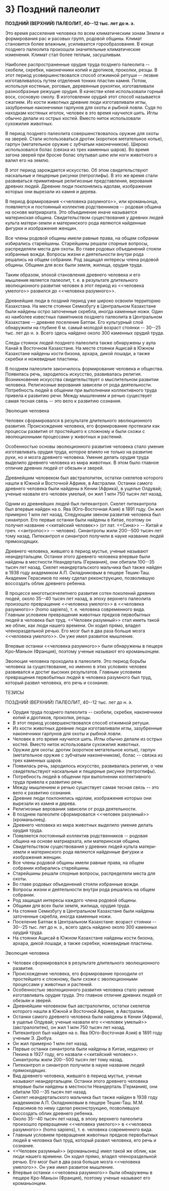 # 3} Поздний палеолит

**ПОЗДНИЙ (ВЕРХНИЙ) ПАЛЕОЛИТ, 40--12 тыс. лет до н. э.**

Это время расселения человека по всем климатическим зонам Земли и формирования рас и расовых групп, родовой общины. Климат становится более влажным, усиливается горообразование. В конце позднего палеолита произошли значительные климатические изменения. Климат стал более теплым, засушливым.

Наиболее распространенные орудия труда позднего палеолита -- скобели, скребки, наконечники копий и дротиков, проколки, резцы. В этот период усовершенствовался способ отжимной ретуши -- лезвие изготавливалось путем отделения тонких пластин камня. Потом, используя костяные, роговые, деревянные рукоятки, изготавливали разнообразные режущие орудия. В качестве клея использовали горный воск, сосновую смолу. В изготовлении орудий этот способ называется сжатием. Из кости животных древние люди изготавливали иглы, зазубренные наконечники гарпунов для охоты и рыбной ловли. Судя по находкам костяных иголок, человек в это время научился шить. Иглы обычно делали из острых костей. Вместо ниток использовали сухожилия животных.

В период позднего палеолита совершенствовалось оружие для охоты на зверей. Стали использоваться дротик (короткое метательное копье), гарпун (метательное оружие с зубчатым наконечником). Широко использовался болас (связка из трех каменных шаров). Во время загона зверей при броске болас опутывал шею или ноги животного и валил его на землю.

В этот период зарождается искусство. Об этом свидетельствуют наскальные и пещерные рисунки (петроглифы). В это же время стали развиваться примитивные религиозные представления, верования древних людей. Древние люди поклонялись идолам, изображения которых они вырезали из камня и дерева.

В период формирования \<\<человека разумного\>\>, или кроманьонца, появляется и постоянный коллектив родственников -- родовая община на основе матриархата. Это объединение иначе называется материнская община. Свидетельством существования у древних людей культа матери-земли и материнского рода являются найденные фигурки и изображения женщин.

Все члены родовой общины имели равные права, на общем собрании избирались старейшины. Старейшины решали спорные вопросы, распределяли места для охоты. Во главе родовых объединений стояли избранные вожди. Вопросы жизни и деятельности внутри рода решались на общем собрании. Род защищал интересы члена родовой общины. Общими для всех были земля, жилища, орудия труда.

Таким образом, эпохой становления древнего человека и его мышления является палеолит, т. е. в результате длительного эволюционного развития человек в этот период из \<\<человека умелого\>\> развился до \<\<человека разумного\>\>.

Древнейшие люди в поздний период уже широко освоили территорию Казахстана. На месте стоянки Семизбугу в Центральном Казахстане были найдены остро заточенные скребла, иногда каменные ножи. Один из наиболее известных памятников позднего палеолита в Центральном Казахстане -- древнее поселение Батпак. Его культурный слой обнаружили на глубине 6 м. самый молодой возраст стоянки -- 30--25 тыс. лет до н. э. Всего здесь найдено около 300 каменных орудий труда.

Следы стоянок людей позднего палеолита также обнаружены у аула Канай в Восточном Казахстане. На месте стоянки Ащисай в Южном Казахстане найдены кости бизона, архара, дикой лошади, а также скребки и ножевидные пластины.

В позднем палеолите закончилось формирование человека и общества. Появилась речь, зародилось искусство, развивалась религия. Возникновение искусства свидетельствует о мыслительном развитии человека. Религиозные верования зависели от рода деятельности. Потребность людей в общении при выполнении коллективного труда привела к развитию речи. Между мышлением и речью существует самая тесная связь -- это вело к развитию сознания.

Эволюция человека

Человек сформировался в результате длительного эволюционного развития. Происхождение человека, его формирование протекали как процессы развития от простейшего к сложному и были схожи с эволюционными процессами у животных и растений.

Особенностью основы эволюционного развития человека стало умение изготавливать орудия труда, которое влияло не только на развитие руки, но и мозга древнего человека. Умение делать орудия труда выделило древнего человека из мира животных. В этом было главное отличие древних людей от обезьян и зверей.

Древнейшим человеком был австралопитек, остатки скелетов которого нашли в Южной и Восточной Африке, в Австралии. Останки самого древнего человека были найдены в Кении (Африка), в ущелье Олдувай; ученые назвали его человек умелый, он жил 1 млн 750 тысяч лет назад.

Одним из древнейших людей был питекантроп. Скелет питекантропа был впервые найден на о. Ява (Юго-Восточная Азия) в 1891 году. Он жил примерно 1 млн лет назад. Следующим звеном развития человека был синантроп. Его первые останки были найдены в Китае, поэтому он получил название \<\<китайский человек\>\> (от лат. \<\<Сина\>\> -- Китай и греч. \<\<антропос\>\> -- человек). Синантропы жили 200--500 тысяч лет тому назад. Питекантроп и синантроп получили в науке название людей прямоходящих.

Древнего человека, жившего в период мустье, ученые называют неандертальцем. Останки этого древнего человека впервые были найдены в местности Неандерталь (Германия), они обитали 100--35 тысяч лет назад. Скелет неандертальского мальчика был также найден в 1938 году академиком А.П. Окладниковым в пещере Тешик-Таш. Академик Герасимов по нему сделал реконструкцию, позволившую воссоздать облик древнего ребенка.

В процессе многотысячелетнего развития сотен поколений древних людей, около 35--40 тысяч лет назад, в эпоху верхнего палеолита произошло превращение \<\<человека умелого\>\> в \<\<человека разумного\>\> (homo sapiens), т. е. человека современного вида. Главным условием превращения животных предков первобытных людей в человека был труд. \<\<Человек разумный\>\> стал иметь такой же облик, как люди нашего времени. Он ходил прямо, владел членораздельной речью. Его мозг был в два раза больше мозга \<\<человека умелого\>\>. Он уже имел развитое мышление.

Впервые останки \<\<человека разумного\>\> были обнаружены в пещере Кро-Маньон (Франция), поэтому ученые называют его кроманьонцем.

Эволюция человека проходила в палеолите. Это период борьбы человека за существование, но именно в этих условиях человек развивался и достиг высоких результатов. Главным условием превращения первобытных людей в человека разумного был труд, который развил человека, его речь и сознание.

ТЕЗИСЫ

ПОЗДНИЙ (ВЕРХНИЙ) ПАЛЕОЛИТ, 40--12 тыс. лет до н. э.

* Орудия труда позднего палеолита -- скобели, скребки, наконечники копий и дротиков, проколки, резцы.
* В этот период усовершенствовался способ отжимной ретуши.
* Из кости животных древние люди изготавливали иглы, зазубренные наконечники гарпунов для охоты и рыбной ловли.
* Человек в это время научился шить. Иглы обычно делали из острых костей. Вместо ниток использовали сухожилия животных.
* Оружие для охоты: дротик (короткое метательное копье), гарпун (метательное оружие с зубчатым наконечником), болас -- связка из трех каменных шаров.
* Появилась речь, зародилось искусство, развивалась религия, о чем свидетельствуют наскальные и пещерные рисунки (петроглифы).
* Потребность людей в общении при выполнении коллективного труда привела к развитию речи.
* Между мышлением и речью существует самая тесная связь -- это вело к развитию сознания.
* Древние люди поклонялись идолам, изображения которых они вырезали из камня и дерева.
* Религиозные верования зависели от рода деятельности.
* В позднем палеолите сформировался \<\<человек разумный\>\> (кроманьонец).
* Древнего человека из мира животных выделило умение делать орудия труда.
* Появляется постоянный коллектив родственников -- родовая община на основе матриархата, или материнская община.
* Свидетельством существования у древних людей культа матери-земли и материнского рода являются найденные фигурки и изображения женщин.
* Все члены родовой общины имели равные права, на общем собрании избирались старейшины.
* Старейшины решали спорные вопросы, распределяли места для охоты.
* Во главе родовых объединений стояли избранные вожди.
* Вопросы жизни и деятельности внутри рода решались на общем собрании.
* Род защищал интересы каждого члена родовой общины.
* Общими для всех были земля, жилища, орудия труда.
* На стоянке Семизбугу в Центральном Казахстане были найдены заточенные скребла, иногда каменные ножи.
* Поселение Батпак в Центральном Казахстане: возраст стоянки -- 30--25 тыс. лет до н. э., всего здесь найдено около 300 каменных орудий труда.
* На стоянки Ащисай в Южном Казахстане найдены кости бизона, архара, дикой лошади, а также скребки, ножевидные пластины.

Эволюция человека

* Человек сформировался в результате длительного эволюционного развития.
* Происхождение человека, его формирование проходили от простейшего к сложному, были схожи с эволюционными процессами у животных и растений.
* Особенностью эволюционного развития человека стало умение изготавливать орудия труда. Это главное отличие древних людей от обезьян и зверей.
* Древнейшим человеком был австралопитек, остатки скелетов которого нашли в Южной и Восточной Африке, в Австралии.
* Останки самого древнего человека были найдены в Кении (Африка), в ущелье Олдувай; ученые назвали его \<\<человек умелый\>\> (австралопитек), он жил 1 млн 750 тысяч лет назад.
* Питекантроп был найден на о. Ява (Юго-Восточная Азия) в 1891 году ученым Э. Дюбуа.
* Он жил примерно 1 млн лет назад.
* Первые останки синантропа были найдены в Китае, недалеко от Пекина в 1927 году, его назвали \<\<китайский человек\>\>. Синантропы жили 200--500 тысяч лет тому назад.
* Питекантроп и синантроп получили в науке название людей прямоходящих.
* Вид древнего человека, жившего в период мустье, ученые называют неандертальцем. Останки этого древнего человека впервые были найдены в местности Неандерталь (Германия), они обитали 100 --35 тысяч лет назад.
* Скелет неандертальского мальчика был также найден в 1938 году академиком А.П. Окладниковым в пещере Тешик-Таш. М.М. Герасимов по нему сделал реконструкцию, позволившую воссоздать облик древнего ребенка.
* Около 35--40 тысяч лет назад, в эпоху верхнего палеолита произошло превращение \<\<человека умелого\>\> в \<\<человека разумного\>\> (homo sapiens), т. е. человека современного вида.
* Главным условием превращения животных предков первобытных людей в человека был труд, который развил человека, его речь и сознание.
* \<\<Человек разумный\>\> (кроманьонец) имел такой же облик, как люди нашего времени. Он ходил прямо, владел членораздельной речью. Его мозг был в два раза больше мозга \<\<человека умелого\>\>. Он уже имел развитое мышление.
* Впервые останки \<\<человека разумного\>\> были обнаружены в пещере Кро-Маньон (Франция), поэтому ученые называют его кроманьонцем.
